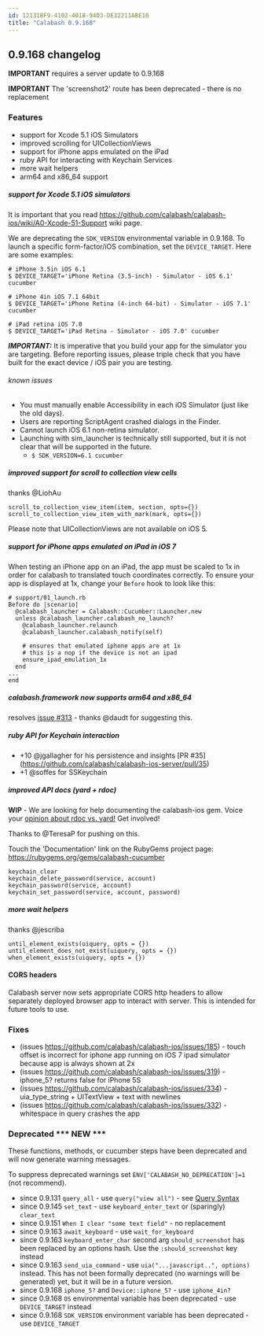 ```yaml
---
id: 12131BF9-4102-4018-94D3-DE32211ABE16
title: "Calabash 0.9.168"
---
```


## 0.9.168 changelog

**IMPORTANT** requires a server update to 0.9.168

**IMPORTANT** The 'screenshot2' route has been deprecated - there is no replacement

### Features

* support for Xcode 5.1 iOS Simulators
* improved scrolling for UICollectionViews
* support for iPhone apps emulated on the iPad
* ruby API for interacting with Keychain Services
* more wait helpers
* arm64 and x86_64 support

##### support for Xcode 5.1 iOS simulators

It is important that you read https://github.com/calabash/calabash-ios/wiki/A0-Xcode-51-Support wiki page.

We are deprecating the `SDK_VERSION` environmental variable in 0.9.168.  To launch a specific form-factor/iOS combination, set the `DEVICE_TARGET`.  Here are some examples:

```
# iPhone 3.5in iOS 6.1
$ DEVICE_TARGET='iPhone Retina (3.5-inch) - Simulator - iOS 6.1' cucumber 

# iPhone 4in iOS 7.1 64bit
$ DEVICE_TARGET='iPhone Retina (4-inch 64-bit) - Simulator - iOS 7.1' cucumber

# iPad retina iOS 7.0
$ DEVICE_TARGET='iPad Retina - Simulator - iOS 7.0' cucumber
```

***IMPORTANT:*** It is imperative that you build your app for the simulator you are targeting.   Before reporting issues, please triple check that you have built for the exact device / iOS pair you are testing.


###### known issues

* You must manually enable Accessibility in each iOS Simulator (just like the old days).
* Users are reporting ScriptAgent crashed dialogs in the Finder.
* Cannot launch iOS 6.1 non-retina simulator.
* Launching with sim_launcher is technically still supported, but it is not clear that will be supported in the future.
    - `$ SDK_VERSION=6.1 cucumber`

##### improved support for scroll to collection view cells

thanks @LiohAu

```
scroll_to_collection_view_item(item, section, opts={})
scroll_to_collection_view_item_with_mark(mark, opts={})
```

Please note that UICollectionViews are not available on iOS 5.

##### support for iPhone apps emulated on iPad in iOS 7

When testing an iPhone app on an iPad, the app must be scaled to 1x in order for calabash to translated touch coordinates correctly.  To ensure your app is displayed at 1x, change your `Before` hook to look like this:

```
# support/01_launch.rb
Before do |scenario|
  @calabash_launcher = Calabash::Cucumber::Launcher.new
  unless @calabash_launcher.calabash_no_launch?
    @calabash_launcher.relaunch
    @calabash_launcher.calabash_notify(self)

    # ensures that emulated iphone apps are at 1x
    # this is a nop if the device is not an ipad
    ensure_ipad_emulation_1x
  end
...
end
```

##### calabash.framework now supports arm64 and x86_64

resolves [issue #313](https://github.com/calabash/calabash-ios/issues/313) - thanks @daudt for suggesting this.

##### ruby API for Keychain interaction

* +10 @jgallagher for his persistence and insights [PR #35] (https://github.com/calabash/calabash-ios-server/pull/35)
*  +1 @soffes for SSKeychain

##### improved API docs (yard + rdoc)

**WIP** - We are looking for help documenting the calabash-ios gem.  Voice your [opinion about rdoc vs. yard!](https://github.com/calabash/calabash-ios/issues/327)  Get involved!

Thanks to @TeresaP for pushing on this.

Touch the 'Documentation' link on the RubyGems project page: https://rubygems.org/gems/calabash-cucumber

```
keychain_clear
keychain_delete_password(service, account)
keychain_password(service, account)
keychain_set_password(service, account, password)
```

##### more wait helpers

thanks @jescriba

```
until_element_exists(uiquery, opts = {})
until_element_does_not_exist(uiquery, opts = {})
when_element_exists(uiquery, opts = {})
```

#### CORS headers

Calabash server now sets appropriate CORS http headers to allow separately deployed browser app to interact with server. This is intended for future tools to use.


### Fixes

- (issues https://github.com/calabash/calabash-ios/issues/185) - touch offset is incorrect for iphone app running on iOS 7 ipad simulator because app is always shown at 2x
- (issues https://github.com/calabash/calabash-ios/issues/319) - iphone_5? returns false for iPhone 5S
- (issues https://github.com/calabash/calabash-ios/issues/334) - uia_type_string + UITextView + text with newlines
- (issues https://github.com/calabash/calabash-ios/issues/332) - whitespace in query crashes the app

### Deprecated *** NEW ***

These functions, methods, or cucumber steps have been deprecated and will now generate warning messages.

To suppress deprecated warnings set `ENV['CALABASH_NO_DEPRECATION']=1` (not recommend).

* since 0.9.131 `query_all` - use `query("view all")` - see [Query Syntax](https://github.com/calabash/calabash-ios/wiki/05-Query-syntax)
* since 0.9.145 `set_text`  - use `keyboard_enter_text` or (sparingly) `clear_text`
* since 0.9.151 `When I clear "some text field"` - no replacement
* since 0.9.163 `await_keyboard` - use `wait_for_keyboard`
* since 0.9.163 `keyboard_enter_char` second arg `should_screenshot` has been replaced by an options hash. Use the `:should_screenshot` key instead
* since 0.9.163 `send_uia_command`  - use `uia("...javascript..", options)` instead.  This has not been formally deprecated (no warnings will be generated) yet, but it will be in a future version.
* since 0.9.168 `iphone_5?` and `Device::iphone_5?` - use `iphone_4in?`
* since 0.9.168 `OS` environmental variable has been deprecated - use `DEVICE_TARGET` instead
* since 0.9.168 `SDK_VERSION` environment variable has been deprecated - use `DEVICE_TARGET`

